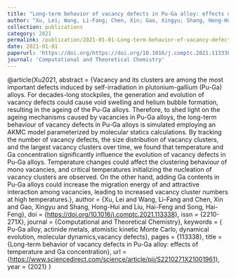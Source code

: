 ```yaml
---
title: "Long-term behavior of vacancy defects in Pu-Ga alloy: effects of temperature and Ga concentration"
author: "Xu, Lei; Wang, Li-Fang; Chen, Xin; Gao, Xingyu; Shang, Hong-Hui; Liu, Hai-Feng; Song, Hai-Feng"
collection: publications
category: 2021
permalink: /publication/2021-01-01-Long-term-behavior-of-vacancy-defects-in-Pu-Ga-alloy-effects-of-temperature-and-Ga-concentration
date: 2021-01-01
paperurl: 'https://doi.org/https://doi.org/10.1016/j.comptc.2021.113338'
journal: 'Computational and Theoretical Chemistry'
---
```

@article{Xu2021,
 abstract = {Vacancy and its clusters are among the most important defects induced by self-irradiation in plutonium-gallium (Pu-Ga) alloys. For decades-long stockpiles, the generation and evolution of vacancy defects could cause void swelling and helium bubble formation, resulting in the ageing of the Pu-Ga alloys. Therefore, to shed light on the ageing mechanisms caused by vacancies in Pu-Ga alloys, the long-term behaviour of vacancy defects in Pu-Ga alloys is simulated employing an AKMC model parameterized by molecular statics calculations. By tracking the number of vacancy defects, the size distribution of vacancy clusters, and the largest vacancy clusters over time, we found that temperature and Ga concentration significantly influence the evolution of vacancy defects in Pu-Ga alloys. Temperature changes could affect the clustering behaviour of mono vacancies, and critical temperatures initializing the nucleation of vacancy clusters are observed. On the other hand, adding Ga contents in Pu-Ga alloys could increase the migration energy of and attractive interaction among vacancies, leading to increased vacancy cluster numbers at high temperatures.},
 author = {Xu, Lei and Wang, Li-Fang and Chen, Xin and Gao, Xingyu and Shang, Hong-Hui and Liu, Hai-Feng and Song, Hai-Feng},
 doi = {https://doi.org/10.1016/j.comptc.2021.113338},
 issn = {2210-271X},
 journal = {Computational and Theoretical Chemistry},
 keywords = { Pu-Ga alloy, actinide metals, atomistic kinetic Monte Carlo, dynamical evolution, molecular dynamics,vacancy defects},
 pages = {113338},
 title = {Long-term behavior of vacancy defects in Pu-Ga alloy: effects of temperature and Ga concentration},
 url = {https://www.sciencedirect.com/science/article/pii/S2210271X21001961},
 year = {2021}
}
